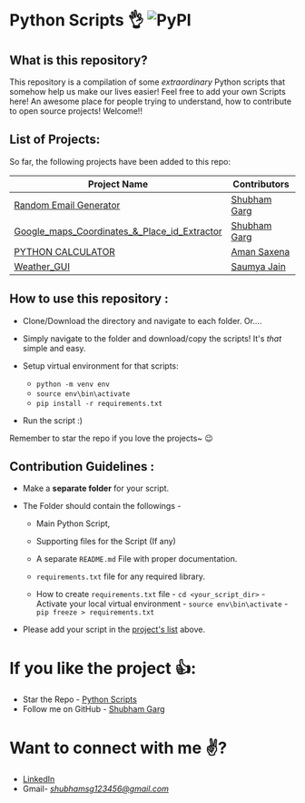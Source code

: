 ﻿# Python Scripts :ok_hand: <img alt="PyPI" src="https://warehouse-camo.cmh1.psfhosted.org/18509a25dde64f893bd96f21682bd6211c3d4e80/68747470733a2f2f696d672e736869656c64732e696f2f707970692f707976657273696f6e732f64796e61636f6e662e737667"> 
## What is this repository?
This repository is a compilation of some *extraordinary* Python scripts that somehow help us make our lives easier! Feel free to add your own Scripts here!
An awesome place for people trying to understand, how to contribute to open source projects!
Welcome!!


## List of Projects:

So far, the following projects have been added to this repo:

| Project Name | Contributors |
|--|--|
|[Random Email Generator](https://github.com/shub-garg/Python_Scripts/tree/master/Random_Email_Generator)|[Shubham Garg](https://github.com/shub-garg)|
|[Google_maps_Coordinates_&_Place_id_Extractor](https://github.com/shub-garg/Python_Scripts/tree/master/Google_maps_Coordinates_%26_Place_id%20Extractor)|[Shubham Garg](https://github.com/shub-garg)|
|[PYTHON CALCULATOR](https://github.com/shub-garg/Python_Scripts/tree/master/calculator)|[Aman Saxena](https://github.com/amansaxena01)|
|[Weather_GUI](https://github.com/shub-garg/Python_Scripts/tree/master/Weather%20GUI)|[Saumya Jain](https://github.com/Saumya1503)|


## How to use this repository :

- Clone/Download the directory and navigate to each folder. Or....
- Simply navigate to the folder and download/copy the scripts! It's *that* simple and easy.
- Setup virtual environment for that scripts:
    - `python -m venv env`
    - `source env\bin\activate`
    - `pip install -r requirements.txt`

- Run the script :)


Remember to star the repo if you love the projects~ :wink:

## Contribution Guidelines :
- Make a **separate folder** for your script.

- The Folder should contain the followings -
	- Main Python Script,
	- Supporting files for the Script (If any)
	-  A separate `README.md` File with proper documentation.
    - `requirements.txt` file for any required library.

    - How to create `requirements.txt` file
            - `cd <your_script_dir>`
            - Activate your local virtual environment
                - `source env\bin\activate`
            - `pip freeze > requirements.txt`

- Please add your script in the [project's list](https://github.com/shub-garg/Python_Scripts#List-of-Projects) above.


# If you like the project :+1::
- Star the Repo - [Python Scripts](https://github.com/shub-garg/Python_Scripts)
- Follow me on GitHub - [Shubham Garg](https://github.com/shub-garg)

# Want to connect with me :v:?
- [LinkedIn](https://www.linkedin.com/in/shubham-garg-03a848190/)
- Gmail- *shubhamsg123456@gmail.com*
